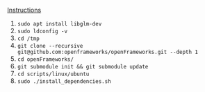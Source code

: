 [Instructions](https://github.com/openframeworks/openFrameworks/blob/master/INSTALL_FROM_GITHUB.md#how-to-compile-openframeworks-from-github)
1. `sudo apt install libglm-dev`
1. `sudo ldconfig -v`
1. `cd /tmp`
1. `git clone --recursive git@github.com:openframeworks/openFrameworks.git --depth 1`
1. `cd openFrameworks/`
1. `git submodule init && git submodule update`
1. `cd scripts/linux/ubuntu`
1. `sudo ./install_dependencies.sh`
